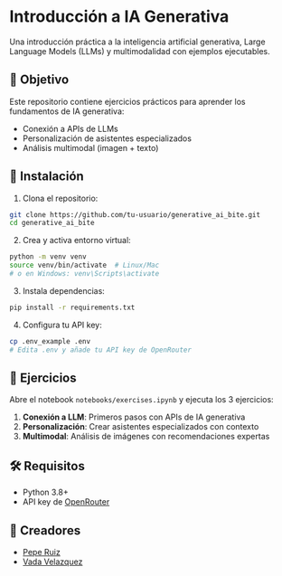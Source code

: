 # Introducción a IA Generativa

Una introducción práctica a la inteligencia artificial generativa, Large Language Models (LLMs) y multimodalidad con ejemplos ejecutables.

## 🎯 Objetivo

Este repositorio contiene ejercicios prácticos para aprender los fundamentos de IA generativa:
- Conexión a APIs de LLMs
- Personalización de asistentes especializados  
- Análisis multimodal (imagen + texto)

## 🚀 Instalación

1. Clona el repositorio:
```bash
git clone https://github.com/tu-usuario/generative_ai_bite.git
cd generative_ai_bite
```

2. Crea y activa entorno virtual:
```bash
python -m venv venv
source venv/bin/activate  # Linux/Mac
# o en Windows: venv\Scripts\activate
```

3. Instala dependencias:
```bash
pip install -r requirements.txt
```

4. Configura tu API key:
```bash
cp .env_example .env
# Edita .env y añade tu API key de OpenRouter
```

## 📓 Ejercicios

Abre el notebook `notebooks/exercises.ipynb` y ejecuta los 3 ejercicios:

1. **Conexión a LLM**: Primeros pasos con APIs de IA generativa
2. **Personalización**: Crear asistentes especializados con contexto
3. **Multimodal**: Análisis de imágenes con recomendaciones expertas

## 🛠 Requisitos

- Python 3.8+
- API key de [OpenRouter](https://openrouter.ai/keys)

## 👥 Creadores

- [Pepe Ruiz](https://github.com/peperuizdev)
- [Vada Velazquez](https://github.com/DarthVada36)


